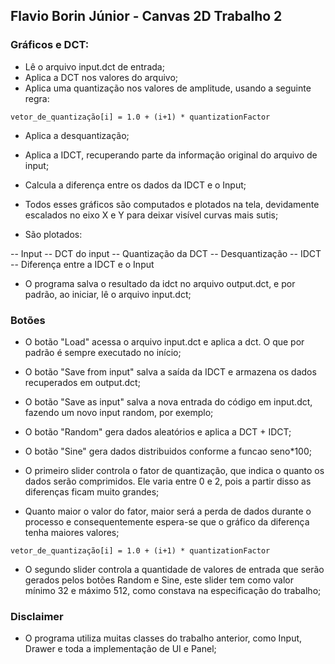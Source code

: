 ## Flavio Borin Júnior - Canvas 2D Trabalho 2

### Gráficos e DCT:
- Lê o arquivo input.dct de entrada;
- Aplica a DCT nos valores do arquivo;
- Aplica uma quantização nos valores de amplitude, usando a seguinte regra:

```
vetor_de_quantização[i] = 1.0 + (i+1) * quantizationFactor
``` 

- Aplica a desquantização;
- Aplica a IDCT, recuperando parte da informação original do arquivo de input;
- Calcula a diferença entre os dados da IDCT e o Input;

- Todos esses gráficos são computados e plotados na tela, devidamente escalados no eixo X e Y para deixar visível curvas mais sutis;
- São plotados:

-- Input
-- DCT do input
-- Quantização da DCT
-- Desquantização
-- IDCT
-- Diferença entre a IDCT e o Input

- O programa salva o resultado da idct no arquivo output.dct, e por padrão, ao iniciar, lê o arquivo input.dct;

### Botões

- O botão "Load" acessa o arquivo input.dct e aplica a dct. O que por padrão é sempre executado no início;

- O botão "Save from input" salva a saída da IDCT e armazena os dados recuperados em output.dct;

- O botão "Save as input" salva a nova entrada do código em input.dct, fazendo um novo input random, por exemplo;

- O botão "Random" gera dados aleatórios e aplica a DCT + IDCT;

- O botão "Sine" gera dados distribuidos conforme a funcao seno*100;

- O primeiro slider controla o fator de quantização, que indica o quanto os dados serão comprimidos. Ele varia entre 0 e 2, pois a partir disso as diferenças ficam muito grandes;
- Quanto maior o valor do fator, maior será a perda de dados durante o processo e consequentemente espera-se que o gráfico da diferença tenha maiores valores;
```
vetor_de_quantização[i] = 1.0 + (i+1) * quantizationFactor
``` 

- O segundo slider controla a quantidade de valores de entrada que serão gerados pelos botões Random e Sine, este slider tem como valor mínimo 32 e máximo 512, como constava na especificação do trabalho;

### Disclaimer
- O programa utiliza muitas classes do trabalho anterior, como Input, Drawer e toda a implementação de UI e Panel;